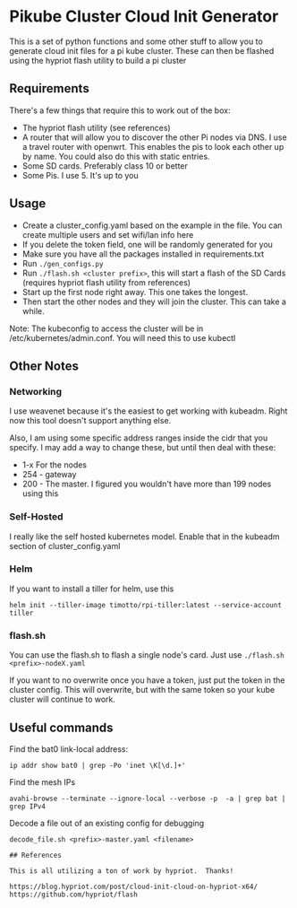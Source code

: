 # Pikube Cluster Cloud Init Generator

This is a set of python functions and some other stuff to allow you to generate cloud init files for a pi kube cluster.  These can then be flashed using the hypriot flash utility to build a pi cluster

## Requirements

There's a few things that require this to work out of the box:

* The hypriot flash utility (see references)
* A router that will allow you to discover the other Pi nodes via DNS.  I use a travel router with openwrt.  This enables the pis to look each other up by name.  You could also do this with static entries.
* Some SD cards.  Preferably class 10 or better
* Some Pis.  I use 5.  It's up to you

## Usage

* Create a cluster_config.yaml based on the example in the file.  You can create multiple users and set wifi/lan info here
* If you delete the token field, one will be randomly generated for you
* Make sure you have all the packages installed in requirements.txt
* Run `./gen_configs.py`
* Run `./flash.sh <cluster prefix>`, this will start a flash of the SD Cards (requires hypriot flash utility from references)
* Start up the first node right away.  This one takes the longest.
* Then start the other nodes and they will join the cluster.  This can take a while.

Note: The kubeconfig to access the cluster will be in /etc/kubernetes/admin.conf.  You will need this to use kubectl

## Other Notes

### Networking

I use weavenet because it's the easiest to get working with kubeadm.  Right now this tool doesn't support anything else.

Also, I am using some specific address ranges inside the cidr that you specify.  I may add a way to change these, but until then deal with these:

* 1-x For the nodes
* 254 - gateway
* 200 - The master.  I figured you wouldn't have more than 199 nodes using this

### Self-Hosted

I really like the self hosted kubernetes model.  Enable that in the kubeadm section of cluster_config.yaml

### Helm

If you want to install a tiller for helm, use this

```
helm init --tiller-image timotto/rpi-tiller:latest --service-account tiller
```

### flash.sh

You can use the flash.sh to flash a single node's card.  Just use `./flash.sh <prefix>-nodeX.yaml`

If you want to no overwrite once you have a token, just put the token in the cluster config.  This will overwrite, but with the same token so your kube cluster will continue to work.

## Useful commands

Find the bat0 link-local address:

```
ip addr show bat0 | grep -Po 'inet \K[\d.]+'
```

Find the mesh IPs
```
avahi-browse --terminate --ignore-local --verbose -p  -a | grep bat | grep IPv4
```

Decode a file out of an existing config for debugging
```
decode_file.sh <prefix>-master.yaml <filename>

## References

This is all utilizing a ton of work by hypriot.  Thanks!

https://blog.hypriot.com/post/cloud-init-cloud-on-hypriot-x64/
https://github.com/hypriot/flash
